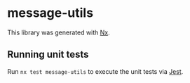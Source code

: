 # message-utils

This library was generated with [Nx](https://nx.dev).

## Running unit tests

Run `nx test message-utils` to execute the unit tests via [Jest](https://jestjs.io).
